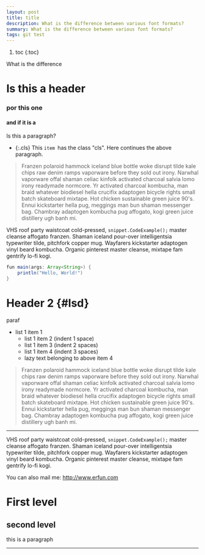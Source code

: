 ```yaml
---
layout: post
title: title
description: What is the difference between various font formats?
summary: What is the difference between various font formats?
tags: git test
---
```


1. toc
{:toc}

What is the difference 

# Is this a header

### por this one

#### and if it is a 
Is this a paragraph?
* {:.cls} This `item `has the class "cls".
  Here continues the above paragraph.

> Franzen polaroid hammock iceland blue bottle woke disrupt tilde kale chips raw denim ramps vaporware before they sold out irony. Narwhal vaporware offal shaman celiac kinfolk activated charcoal salvia lomo irony readymade normcore. Yr activated charcoal kombucha, man braid whatever biodiesel hella crucifix adaptogen bicycle rights small batch skateboard mixtape. Hot chicken sustainable green juice 90's. Ennui kickstarter hella pug, meggings man bun shaman messenger bag. Chambray adaptogen kombucha pug affogato, kogi green juice distillery ugh banh mi. 


VHS roof party waistcoat cold-pressed, `snippet.CodeExample();` master cleanse affogato franzen. Shaman iceland pour-over intelligentsia typewriter tilde, pitchfork copper mug. Wayfarers kickstarter adaptogen vinyl beard kombucha. Organic pinterest master cleanse, mixtape fam gentrify lo-fi kogi.


```java
fun main(args: Array<String>) {
    println("Hello, World!")
}
```

# Header 2 {#lsd}
paraf
* list 1 item 1
    * list 1 item 2 (indent 1 space)
    * list 1 item 3 (indent 2 spaces)
    * list 1 item 4  (indent 3 spaces)
    * lazy text belonging to above item 4

> Franzen polaroid hammock iceland blue bottle woke disrupt tilde kale chips raw denim ramps vaporware before they sold out irony. Narwhal vaporware offal shaman celiac kinfolk activated charcoal salvia lomo irony readymade normcore. Yr activated charcoal kombucha, man braid whatever biodiesel hella crucifix adaptogen bicycle rights small batch skateboard mixtape. Hot chicken sustainable green juice 90's. Ennui kickstarter hella pug, meggings man bun shaman messenger bag. Chambray adaptogen kombucha pug affogato, kogi green juice distillery ugh banh mi. 

-------

VHS roof party waistcoat cold-pressed, `snippet.CodeExample();` master cleanse affogato franzen. Shaman iceland pour-over intelligentsia typewriter tilde, pitchfork copper mug. Wayfarers kickstarter adaptogen vinyl beard kombucha. Organic pinterest master cleanse, mixtape fam gentrify lo-fi kogi.

You can also mail me: <http://www.erfun.com>

First level
======

second level
---
this is a paragraph

---------
